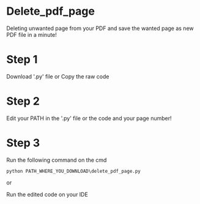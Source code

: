# Delete_pdf_page
Deleting unwanted page from your PDF and save the wanted page as new PDF file in a minute!

# Step 1
Download '.py' file or Copy the raw code

# Step 2 
Edit your PATH in the '.py' file or the code and your page number!

# Step 3 
Run the following command on the cmd

`python PATH_WHERE_YOU_DOWNLOAD\delete_pdf_page.py`

or 

Run the edited code on your IDE

